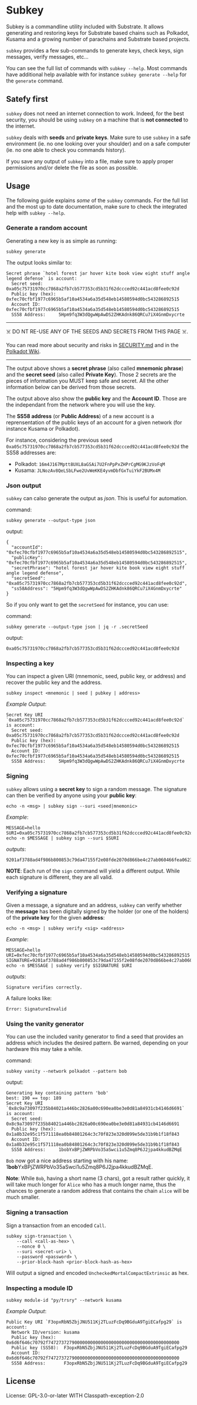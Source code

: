 # Subkey

Subkey is a commandline utility included with Substrate. It allows generating and restoring keys for Substrate based chains such as Polkadot, Kusama and a growing number of parachains and Substrate based projects.

`subkey` provides a few sub-commands to generate keys, check keys, sign messages, verify messages, etc...

You can see the full list of commands with `subkey --help`. Most commands have additional help available with for instance `subkey generate --help` for the `generate` command.

## Satefy first

`subkey` does not need an internet connection to work. Indeed, for the best security, you should be using `subkey` on a machine that is **not connected** to the internet.

`subkey` deals with **seeds** and **private keys**. Make sure to use `subkey` in a safe environment (ie. no one looking over your shoulder) and on a safe computer (ie. no one able to check you commands history).

If you save any output of `subkey` into a file, make sure to apply proper permissions and/or delete the file as soon as possible.

## Usage

The following guide explains *some* of the `subkey` commands. For the full list and the most up to date documentation, make sure to check the integrated help with `subkey --help`.

### Generate a random account

Generating a new key is as simple as running:

    subkey generate

The output looks similar to:

```
Secret phrase `hotel forest jar hover kite book view eight stuff angle legend defense` is account:
  Secret seed:      0xa05c75731970cc7868a2fb7cb577353cd5b31f62dccced92c441acd8fee0c92d
  Public key (hex): 0xfec70cfbf1977c6965b5af10a4534a6a35d548eb14580594d0bc543286892515
  Account ID:       0xfec70cfbf1977c6965b5af10a4534a6a35d548eb14580594d0bc543286892515
  SS58 Address:     5Hpm9fq3W3dQgwWpAwDS2ZHKAdnk86QRCu7iX4GnmDxycrte
```

---
☠️ DO NT RE-USE ANY OF THE SEEDS AND SECRETS FROM THIS PAGE ☠️.

You can read more about security and risks in [SECURITY.md](./SECURITY.md) and in the [Polkadot Wiki](https://wiki.polkadot.network/docs/learn-account-generation).

---

The output above shows a **secret phrase** (also called **mnemonic phrase**) and the **secret seed** (also called **Private Key**). Those 2 secrets are the pieces of information you MUST keep safe and secret. All the other information below can be derived from those secrets.

The output above also show the **public key** and the **Account ID**. Those are the independant from the network where you will use the key.

The **SS58 address** (or **Public Address**) of a new account is a reprensentation of the public keys of an account for a given network (for instance Kusama or Polkadot).

For instance, considering the previous seed `0xa05c75731970cc7868a2fb7cb577353cd5b31f62dccced92c441acd8fee0c92d` the SS58 addresses are:
- Polkadot: `16m4J167Mptt8UXL8aGSAi7U2FnPpPxZHPrCgMG9KJzVoFqM`
- Kusama: `JLNozAv8QeLSbLFwe2UvWeKKE4yvmDbfGxTuiYkF2BUMx4M`

### Json output

`subkey` can calso generate the output as *json*. This is useful for automation.

command:
```
subkey generate --output-type json
```

output:
```
{
  "accountId": "0xfec70cfbf1977c6965b5af10a4534a6a35d548eb14580594d0bc543286892515",
  "publicKey": "0xfec70cfbf1977c6965b5af10a4534a6a35d548eb14580594d0bc543286892515",
  "secretPhrase": "hotel forest jar hover kite book view eight stuff angle legend defense",
  "secretSeed": "0xa05c75731970cc7868a2fb7cb577353cd5b31f62dccced92c441acd8fee0c92d",
  "ss58Address": "5Hpm9fq3W3dQgwWpAwDS2ZHKAdnk86QRCu7iX4GnmDxycrte"
}
```

So if you only want to get the `secretSeed` for instance, you can use:

command:
```
subkey generate --output-type json | jq -r .secretSeed
```

output:
```
0xa05c75731970cc7868a2fb7cb577353cd5b31f62dccced92c441acd8fee0c92d
```

### Inspecting a key

You can inspect a given URI (mnemonic, seed, public key, or address) and recover the public key and the address.

    subkey inspect <mnemonic | seed | pubkey | address>

*Example Output*:

```
Secret Key URI `0xa05c75731970cc7868a2fb7cb577353cd5b31f62dccced92c441acd8fee0c92d` is account:
  Secret seed:      0xa05c75731970cc7868a2fb7cb577353cd5b31f62dccced92c441acd8fee0c92d
  Public key (hex): 0xfec70cfbf1977c6965b5af10a4534a6a35d548eb14580594d0bc543286892515
  Account ID:       0xfec70cfbf1977c6965b5af10a4534a6a35d548eb14580594d0bc543286892515
  SS58 Address:     5Hpm9fq3W3dQgwWpAwDS2ZHKAdnk86QRCu7iX4GnmDxycrte
```
### Signing

`subkey` allows using a **secret key** to sign a random message. The signature can then be verified by anyone using your **public key**:

    echo -n <msg> | subkey sign --suri <seed|mnemonic>

*Example*:

    MESSAGE=hello
    SURI=0xa05c75731970cc7868a2fb7cb577353cd5b31f62dccced92c441acd8fee0c92d
    echo -n $MESSAGE | subkey sign --suri $SURI

*outputs*:

    9201af3788ad4f986b800853c79da47155f2e08fde2070d866be4c27ab060466fea0623dc2b51f4392f4c61f25381a62848dd66c5d8217fae3858e469ebd668c

**NOTE**: Each run of the `sign` command will yield a different output. While each signature is different, they are all valid.

### Verifying a signature

Given a message, a signature and an address, `subkey` can verify whether the **message** has been digitally signed by the holder (or one of the holders) of the **private key** for the given **address**:

    echo -n <msg> | subkey verify <sig> <address>

*Example*:

    MESSAGE=hello
    URI=0xfec70cfbf1977c6965b5af10a4534a6a35d548eb14580594d0bc543286892515
    SIGNATURE=9201af3788ad4f986b800853c79da47155f2e08fde2070d866be4c27ab060466fea0623dc2b51f4392f4c61f25381a62848dd66c5d8217fae3858e469ebd668c
    echo -n $MESSAGE | subkey verify $SIGNATURE $URI

*outputs*:

    Signature verifies correctly.

A failure looks like:

    Error: SignatureInvalid

### Using the vanity generator

You can use the included vanity generator to find a seed that provides an address which includes the desired pattern. Be warned, depending on your hardware this may take a while.

command:
```
subkey vanity --network polkadot --pattern bob
```

output:
```
Generating key containing pattern 'bob'
best: 190 == top: 189
Secret Key URI `0x8c9a73097f235b84021a446bc2826a00c690ea0be3e0d81a84931cb4146d6691` is account:
  Secret seed:      0x8c9a73097f235b84021a446bc2826a00c690ea0be3e0d81a84931cb4146d6691
  Public key (hex): 0x1a8b32e95c1f571118ea0b84801264c3c70f823e320d099e5de31b9b1f18f843
  Account ID:       0x1a8b32e95c1f571118ea0b84801264c3c70f823e320d099e5de31b9b1f18f843
  SS58 Address:     1bobYxBPjZWRPbVo35aSwci1u5Zmq8P6J2jpa4kkudBZMqE
```

`Bob` now got a nice address starting with his name: 1**bob**YxBPjZWRPbVo35aSwci1u5Zmq8P6J2jpa4kkudBZMqE.

**Note**: While `Bob`, having a short name (3 chars), got a result rather quickly, it will take much longer for `Alice` who has a much longer name, thus the chances to generate a random address that contains the chain `alice` will be much smaller.

### Signing a transaction

Sign a transaction from an encoded `Call`.

    subkey sign-transaction \
        --call <call-as-hex> \
        --nonce 0 \
        --suri <secret-uri> \
        --password <password> \
        --prior-block-hash <prior-block-hash-as-hex>

Will output a signed and encoded `UncheckedMortalCompactExtrinsic` as hex.

### Inspecting a module ID

    subkey module-id "py/trsry" --network kusama

*Example Output*:

    Public Key URI `F3opxRbN5ZbjJNU511Kj2TLuzFcDq9BGduA9TgiECafpg29` is account:
      Network ID/version: kusama
      Public key (hex):   0x6d6f646c70792f74727372790000000000000000000000000000000000000000
      Public key (SS58):  F3opxRbN5ZbjJNU511Kj2TLuzFcDq9BGduA9TgiECafpg29
      Account ID:         0x6d6f646c70792f74727372790000000000000000000000000000000000000000
      SS58 Address:       F3opxRbN5ZbjJNU511Kj2TLuzFcDq9BGduA9TgiECafpg29

## License

License: GPL-3.0-or-later WITH Classpath-exception-2.0
